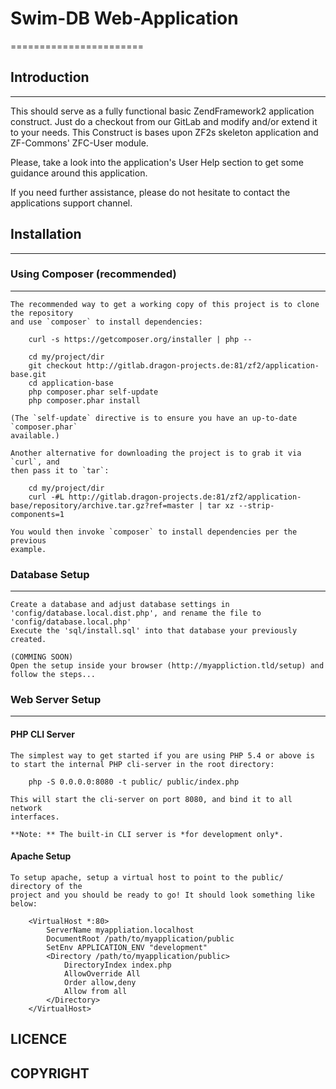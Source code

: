 # Swim-DB Web-Application
=======================

## Introduction
------------

This should serve as a fully functional basic ZendFramework2 application construct. 
Just do a checkout from our GitLab and modify and/or extend it to your needs.
This Construct is bases upon ZF2s skeleton application and ZF-Commons' ZFC-User module.

Please, take a look into the application's User Help section to get some guidance around this application.

If you need further assistance, please do not hesitate to contact the applications support channel.



## Installation
------------

### Using Composer (recommended)
----------------------------

	The recommended way to get a working copy of this project is to clone the repository
	and use `composer` to install dependencies:
	
	    curl -s https://getcomposer.org/installer | php --
	    
	    cd my/project/dir
	    git checkout http://gitlab.dragon-projects.de:81/zf2/application-base.git
	    cd application-base
	    php composer.phar self-update
	    php composer.phar install
	
	(The `self-update` directive is to ensure you have an up-to-date `composer.phar`
	available.)
	
	Another alternative for downloading the project is to grab it via `curl`, and
	then pass it to `tar`:
	
	    cd my/project/dir
	    curl -#L http://gitlab.dragon-projects.de:81/zf2/application-base/repository/archive.tar.gz?ref=master | tar xz --strip-components=1
	
	You would then invoke `composer` to install dependencies per the previous
	example.
	
	
### Database Setup
--------------
	
	Create a database and adjust database settings in 'config/database.local.dist.php', and rename the file to 'config/database.local.php'
	Execute the 'sql/install.sql' into that database your previously created.
	
	(COMMING SOON)
	Open the setup inside your browser (http://myappliction.tld/setup) and follow the steps... 
	
	
### Web Server Setup
----------------
	
#### PHP CLI Server
	
	The simplest way to get started if you are using PHP 5.4 or above is to start the internal PHP cli-server in the root directory:
	
	    php -S 0.0.0.0:8080 -t public/ public/index.php
	
	This will start the cli-server on port 8080, and bind it to all network
	interfaces.
	
	**Note: ** The built-in CLI server is *for development only*.
	
#### Apache Setup
	
	To setup apache, setup a virtual host to point to the public/ directory of the
	project and you should be ready to go! It should look something like below:
	
	    <VirtualHost *:80>
	        ServerName myappliation.localhost
	        DocumentRoot /path/to/myapplication/public
	        SetEnv APPLICATION_ENV "development"
	        <Directory /path/to/myapplication/public>
	            DirectoryIndex index.php
	            AllowOverride All
	            Order allow,deny
	            Allow from all
	        </Directory>
	    </VirtualHost>
	
	    



LICENCE
-------


COPYRIGHT
---------

    